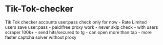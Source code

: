 # Tik-Tok-checker
Tik Tok checker accounts user:pass check only for now  - Rate Limited users save user:pass  - paid/free proxy work  - never skip check  - with users scraper 100k+ - send hits/secured to tg  - can open more than tap   - more faster captcha solver without proxy 
